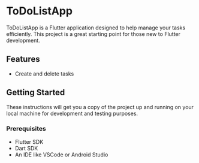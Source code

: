 # ToDoListApp

ToDoListApp is a Flutter application designed to help manage your tasks efficiently. This project is a great starting point for those new to Flutter development.

## Features

- Create and delete tasks

## Getting Started

These instructions will get you a copy of the project up and running on your local machine for development and testing purposes.

### Prerequisites

- Flutter SDK
- Dart SDK
- An IDE like VSCode or Android Studio
